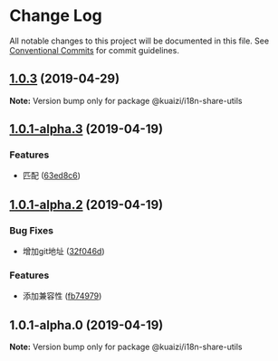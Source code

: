 # Change Log

All notable changes to this project will be documented in this file.
See [Conventional Commits](https://conventionalcommits.org) for commit guidelines.

## [1.0.3](https://github.com/Kuaizi-co/i18n/compare/v1.0.1...v1.0.3) (2019-04-29)

**Note:** Version bump only for package @kuaizi/i18n-share-utils






## [1.0.1-alpha.3](https://github.com/Kuaizi-co/i18n/compare/v1.0.1-alpha.2...v1.0.1-alpha.3) (2019-04-19)


### Features

* 匹配 ([63ed8c6](https://github.com/Kuaizi-co/i18n/commit/63ed8c6))






## [1.0.1-alpha.2](https://github.com/Kuaizi-co/i18n/compare/v1.0.1-alpha.1...v1.0.1-alpha.2) (2019-04-19)


### Bug Fixes

* 增加git地址 ([32f046d](https://github.com/Kuaizi-co/i18n/commit/32f046d))


### Features

* 添加兼容性 ([fb74979](https://github.com/Kuaizi-co/i18n/commit/fb74979))





## 1.0.1-alpha.0 (2019-04-19)

**Note:** Version bump only for package @kuaizi/i18n-share-utils
